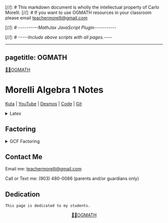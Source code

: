 [//]: # This markdown document is wholly the intellectual property of Carlo Morelli. 
[//]: # If you want to use OGMATH resources in your classroom please email teachermorelli@gmail.com


[//]: # *----------MathJax JavaScript Plugin-----------*

<script src="https://polyfill.io/v3/polyfill.min.js?features=es6"></script>
<script id="MathJax-script" async src="https://cdn.jsdelivr.net/npm/mathjax@3/es5/tex-mml-chtml.js"></script>

[//]: # *-----Include above scripts with all pages.----*

---
pagetitle: OGMATH
---

<a href="https://ogmath.com/index.php"><span>&#129497;&#127995;</span>OGMATH</a>

# Morelli Algebra 1 Notes 

[Kuta](https://student.works.kutasoftware.com "Kuta Works Student Login") | [YouTube](https://www.youtube.com/c/AthenianStranger "Athenian Stranger YouTube Tutorial Videos") | [Desmos](https://bit.ly/desmos-test-mode-chrome-app "Desmos Test Mode Chrome App Extension") | [Code](https://ogmath.com/index.md "Markdown File for This Webpage") | [Git](https://github.com/ogmath/ "My GitHub Page")

<?php include ('desmos.html'); ?>

<?php include ('functions.html'); ?>

<?php include ('index2.php'); ?>

<details>
<summary>Latex</summary>
<p>

```mathjax
\begin{align*}
    a^m &= a^n \\
    \ln{\left(a^m \right)} &= \ln{\left(a^n\right)} \\
    \ln{(a)} \cdot m &= \ln{(a)} \cdot n \\
    \frac{\ln{(a)}}{\ln{(a)}} \cdot m &= \frac{\ln{(a)}}{\ln{(a)}} \cdot n \\
    \therefore m &= n
\end{align*}
```
</p>
</details>

</p>
</details>

## Factoring

<details>
<summary>GCF Factoring</summary>
<p>

###### Rule

You can rewrite $(a \cdot b + a \cdot c)$ as $a \cdot (b + c)$ by dividing both terms of the expression by the `greatest common factor` in the following manner: 

\begin{align*}
    (a \cdot b + a \cdot c) &=& \\ 
    &= a\left(\frac{a \cdot b}{a} + \frac{a \cdot c}{a}\right) \\ 
    &= a(b + c)
\end{align*}

> Divide all terms of the expression by the `GCF` or `greatest common factor` and set the `GCF` out to the left of the parentheses.

###### Examples

1. Given: $(4a + 4b)$ factor the expression using the `GCF`.

    <details><summary>Show/Hide Solution</summary>
    <p>
        \begin{align*}
            (4a + 4b) &=& \\ 
            &= 4\left(\frac{4a}{4} + \frac{4b}{4}\right) \\ 
            &= 4(a + b)
        \end{align*}
    </p>
    </details>

2. Given: $(21x^4 + 33x^5)$ factor the expression using the `GCF`.

    <details><summary>Show/Hide Solution</summary>
    <p>
        \begin{align*}
            (21x^4 + 33x^5) &=& \\
            &= 3x^4\left(\frac{21x^4}{3x^4} + \frac{33x^5}{3x^4}\right) \\
            &= 3x^4\left(\frac{21}{3}x^{4-4} + \frac{33}{3}x^{5-4}\right) \\
            &= 3x^4(7x^0 + 11x^1) \textrm{   Recall }x^0=1\textrm{ and  }x^1=x \therefore \\
            &= 3x^4(7 + 11x)
        \end{align*}
    </p>
    </details>

3. Given: $(5x + 15x^2)$ factor the expression using the `GCF`.

    <details><summary>Show/Hide Solution</summary>
    <p>
        \begin{align*}
            (5x + 15x^2) &=& \\
            &= \left(\frac{5x}{5x} + \frac{15x^2}{5x}\right) \\
            &= 5x\left(5^{1-1}x^{1-1} + \frac{15}{5}x^{2-1}\right) \\
            &= 5x\left(5^0x^0 + 3x^1\right) \textrm{   Recall } x^0=1 \textrm{ and  }x^1=x \therefore \\
            &= 5x\left(1 + 3x\right)
        \end{align*}
    </p>
    </details>

<details>
<summary>Markdown & Latex</summary>
<p>

```mathjax
## Factoring

<details>
<summary>GCF Factoring</summary>
<p>

###### Rule

You can rewrite $(a \cdot b + a \cdot c)$ as $a \cdot (b + c)$ by dividing both terms of the expression by the `greatest common factor` in the following manner: 

    \begin{align*}
        (a \cdot b + a \cdot c) &=& \textrm{ Given expression } \\ 
        &= \left(\frac{a \cdot b}{a} + \frac{a \cdot c}{a}\right) \textrm{Both terms divided by GCF of a} \\ 
        &= 4(a + b) \textrm{Expression is fully factored.}
    \end{align*}

> Divide all terms of the expression by the `GCF` or `greatest common factor` and set the `GCF` out to the left of the parentheses.

###### Examples

1. Given: $(4a + 4b)$ factor the expression using the `GCF`.

    <details><summary>Show/Hide Solution</summary>
    <p>
        \begin{align*}
            (4a + 4b) &=& \\ &= (\frac{4a}{4} + \frac{4b}{4}) \\ &= 4(a + b)
        \end{align*}
    </p>
    </details>
```
</p>
</details>

</p>
</details>



## Contact Me

Email me: <a href="mailto:teachermorelli@gmail.com">teachermorelli@gmail.com</a>

Call or Text me: (903) 480-0086 (parents and/or guardians only)

## Dedication

`This page is dedicated to my students.`

<center><a href="https://ogmath.com/index.php"><span>&#129497;&#127995;</span>OGMATH</a><center>
